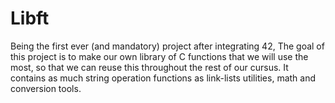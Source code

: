 # Libft
Being the first ever (and mandatory) project after integrating 42, The goal of this project is to make our own library of C functions that we will use the most, so that we can reuse this throughout the rest of our cursus.
It contains as much string operation functions as link-lists utilities, math and conversion tools.
